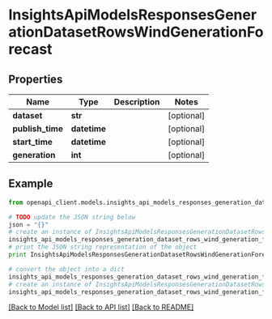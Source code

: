 # InsightsApiModelsResponsesGenerationDatasetRowsWindGenerationForecast


## Properties
Name | Type | Description | Notes
------------ | ------------- | ------------- | -------------
**dataset** | **str** |  | [optional] 
**publish_time** | **datetime** |  | [optional] 
**start_time** | **datetime** |  | [optional] 
**generation** | **int** |  | [optional] 

## Example

```python
from openapi_client.models.insights_api_models_responses_generation_dataset_rows_wind_generation_forecast import InsightsApiModelsResponsesGenerationDatasetRowsWindGenerationForecast

# TODO update the JSON string below
json = "{}"
# create an instance of InsightsApiModelsResponsesGenerationDatasetRowsWindGenerationForecast from a JSON string
insights_api_models_responses_generation_dataset_rows_wind_generation_forecast_instance = InsightsApiModelsResponsesGenerationDatasetRowsWindGenerationForecast.from_json(json)
# print the JSON string representation of the object
print InsightsApiModelsResponsesGenerationDatasetRowsWindGenerationForecast.to_json()

# convert the object into a dict
insights_api_models_responses_generation_dataset_rows_wind_generation_forecast_dict = insights_api_models_responses_generation_dataset_rows_wind_generation_forecast_instance.to_dict()
# create an instance of InsightsApiModelsResponsesGenerationDatasetRowsWindGenerationForecast from a dict
insights_api_models_responses_generation_dataset_rows_wind_generation_forecast_form_dict = insights_api_models_responses_generation_dataset_rows_wind_generation_forecast.from_dict(insights_api_models_responses_generation_dataset_rows_wind_generation_forecast_dict)
```
[[Back to Model list]](../README.md#documentation-for-models) [[Back to API list]](../README.md#documentation-for-api-endpoints) [[Back to README]](../README.md)


